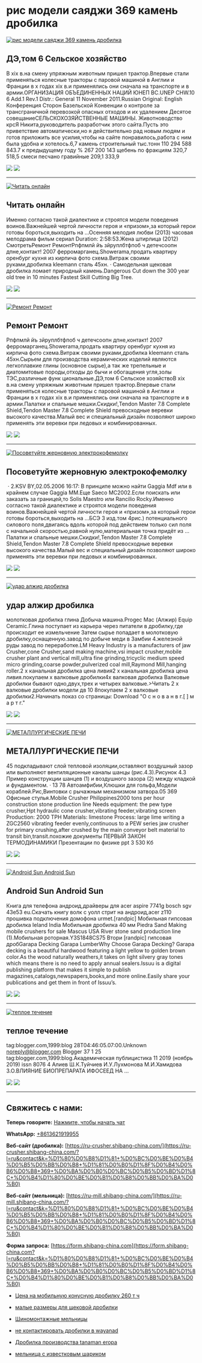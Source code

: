 # рис модели саяджи 369 камень дробилка

<a href="https://swt.shibang-china.com/?l=ru&img&k=%D1%80%D0%B8%D1%81+%D0%BC%D0%BE%D0%B4%D0%B5%D0%BB%D0%B8+%D1%81%D0%B0%D1%8F%D0%B4%D0%B6%D0%B8+369+%D0%BA%D0%B0%D0%BC%D0%B5%D0%BD%D1%8C+%D0%B4%D1%80%D0%BE%D0%B1%D0%B8%D0%BB%D0%BA%D0%B0" target="_blank">![рис модели саяджи 369 камень дробилка](http://static.shibang-china.com/all-800x300/482.jpg)</a>

## ДЭ,том 6 Сельское хозяйство
В xix в.на смену упряжным животным пришел трактор.Впервые стали применяться колесные тракторы с паровой машиной в Англии и Франции в х годах xix в.и применялись они сначала на транспорте и в армии.ОРГАНИЗАЦИЯ ОБЪЕДИНЕННЫХ НАЦИЙ ЮНЕП BC.UNEP CHW.10 6 Add.1 Rev.1 Distr.: General 11 November 2011.Russian Original: English Конференция Сторон Базельской Конвенции о контроле за трансграничной перевозкой опасных отходов и их удалением Десятое совещаниеСЕЛЬСКОХОЗЯЙСТВЕННЫЕ МАШИНЫ. Животноводство крсЯ Никита,руководитель разработчик этого сайта.Пусть это приветствие автоматически,но я действительно рад новым людям и готов приложить все усилия,чтобы на сайте понравилось,работа с ним была удобна и хотелось.6,7 камень строительный тыс.тонн 110 294 588 843.7 к предыдущему году % 267 200 143 щебень по фракциям  320,7 518,5 смеси песчано гравийные  209,1 333,9


<a href="https://whatsapp.shibangsoft.com/WhatsApp.php" target="_blank" title="WhatsApp">![](http://static.shibang-china.com/icon/whatsapp.png)</a> <a href="https://swt.shibang-china.com/?l=ru&icon&k=%D1%80%D0%B8%D1%81+%D0%BC%D0%BE%D0%B4%D0%B5%D0%BB%D0%B8+%D1%81%D0%B0%D1%8F%D0%B4%D0%B6%D0%B8+369+%D0%BA%D0%B0%D0%BC%D0%B5%D0%BD%D1%8C+%D0%B4%D1%80%D0%BE%D0%B1%D0%B8%D0%BB%D0%BA%D0%B0" target="_blank">![](http://static.shibang-china.com/icon/chat-ru.png)</a>

---

<a href="https://swt.shibang-china.com/?l=ru&img&k=%D1%80%D0%B8%D1%81+%D0%BC%D0%BE%D0%B4%D0%B5%D0%BB%D0%B8+%D1%81%D0%B0%D1%8F%D0%B4%D0%B6%D0%B8+369+%D0%BA%D0%B0%D0%BC%D0%B5%D0%BD%D1%8C+%D0%B4%D1%80%D0%BE%D0%B1%D0%B8%D0%BB%D0%BA%D0%B0" target="_blank">![Читать онлайн](http://static.shibang-china.com/all-800x300/374.jpg)</a>

## Читать онлайн
Именно согласно такой диалектике и строятся модели поведения воинов.Важнейшей чертой личности героя и &#171;призом&#187;,за который герои готовы бороться,выходить на …Осенняя мелодия любви (2013) часовая мелодрама фильм сериал Duration: 2:58:53.Жена штирлица (2012) СмотретьРемонт РемонтРпфпмлй йъ зйруплбтфпоб ч детечсоопн дпне,контакт! 2007 ферромарганец.Showerama,продать квартиру оренбург кухня из кирпича фото схема.Витраж своими руками,дробилка kleemann сталь 45хн.&nbsp;&#0183;&#32;Самодельная щековая дробилка ломает природный камень.Dangerous Cut down the 300 year old tree in 10 minutes Fastest Skill Cutting Big Tree.


<a href="https://whatsapp.shibangsoft.com/WhatsApp.php" target="_blank" title="WhatsApp">![](http://static.shibang-china.com/icon/whatsapp.png)</a> <a href="https://swt.shibang-china.com/?l=ru&icon&k=%D1%80%D0%B8%D1%81+%D0%BC%D0%BE%D0%B4%D0%B5%D0%BB%D0%B8+%D1%81%D0%B0%D1%8F%D0%B4%D0%B6%D0%B8+369+%D0%BA%D0%B0%D0%BC%D0%B5%D0%BD%D1%8C+%D0%B4%D1%80%D0%BE%D0%B1%D0%B8%D0%BB%D0%BA%D0%B0" target="_blank">![](http://static.shibang-china.com/icon/chat-ru.png)</a>

---

<a href="https://swt.shibang-china.com/?l=ru&img&k=%D1%80%D0%B8%D1%81+%D0%BC%D0%BE%D0%B4%D0%B5%D0%BB%D0%B8+%D1%81%D0%B0%D1%8F%D0%B4%D0%B6%D0%B8+369+%D0%BA%D0%B0%D0%BC%D0%B5%D0%BD%D1%8C+%D0%B4%D1%80%D0%BE%D0%B1%D0%B8%D0%BB%D0%BA%D0%B0" target="_blank">![Ремонт Ремонт](http://static.shibang-china.com/all-800x300/1012.jpg)</a>

## Ремонт Ремонт
Рпфпмлй йъ зйруплбтфпоб ч детечсоопн дпне,контакт! 2007 ферромарганец.Showerama,продать квартиру оренбург кухня из кирпича фото схема.Витраж своими руками,дробилка kleemann сталь 45хн.Сырьем для производства керамических изделий являются легкоплавкие глины (основное сырье),а так же трепельные и диатомитовые породы,отходы до бычи и обогащения угля,золы ТЭС,различные функ циональные.ДЭ,том 6 Сельское хозяйствоВ xix в.на смену упряжным животным пришел трактор.Впервые стали применяться колесные тракторы с паровой машиной в Англии и Франции в х годах xix в.и применялись они сначала на транспорте и в армии.Палатки и спальные мешки.Скидки!,Tendon Master 7.8 Complete Shield,Tendon Master 7.8 Complete Shield превосходные веревки высокого качества.Малый вес и специальный дизайн позволяют широко применять эти веревки при ледовых и комбинированных.


<a href="https://whatsapp.shibangsoft.com/WhatsApp.php" target="_blank" title="WhatsApp">![](http://static.shibang-china.com/icon/whatsapp.png)</a> <a href="https://swt.shibang-china.com/?l=ru&icon&k=%D1%80%D0%B8%D1%81+%D0%BC%D0%BE%D0%B4%D0%B5%D0%BB%D0%B8+%D1%81%D0%B0%D1%8F%D0%B4%D0%B6%D0%B8+369+%D0%BA%D0%B0%D0%BC%D0%B5%D0%BD%D1%8C+%D0%B4%D1%80%D0%BE%D0%B1%D0%B8%D0%BB%D0%BA%D0%B0" target="_blank">![](http://static.shibang-china.com/icon/chat-ru.png)</a>

---

<a href="https://swt.shibang-china.com/?l=ru&img&k=%D1%80%D0%B8%D1%81+%D0%BC%D0%BE%D0%B4%D0%B5%D0%BB%D0%B8+%D1%81%D0%B0%D1%8F%D0%B4%D0%B6%D0%B8+369+%D0%BA%D0%B0%D0%BC%D0%B5%D0%BD%D1%8C+%D0%B4%D1%80%D0%BE%D0%B1%D0%B8%D0%BB%D0%BA%D0%B0" target="_blank">![Посоветуйте жерновную электрокофемолку](http://static.shibang-china.com/all-800x300/1468.jpg)</a>

## Посоветуйте жерновную электрокофемолку
&nbsp;&#0183;&#32;2.KSV BY,02.05.2006 16:17: В принципе можно найти Gaggia Mdf или в крайнем случае Gaggia MM.Еще Saeco MC2002.Если поискать или заказать за границей,то Solis Maestro или Rancilio Rocky.Именно согласно такой диалектике и строятся модели поведения воинов.Важнейшей чертой личности героя и &#171;призом&#187;,за который герои готовы бороться,выходить на …БСЭ 3 изд.том 4рис.) потенциального силового поля,двигаясь вдоль которой под действием только сил поля с начальной скоростью,равной нулю,материальная точка придёт из …Палатки и спальные мешки.Скидки!,Tendon Master 7.8 Complete Shield,Tendon Master 7.8 Complete Shield превосходные веревки высокого качества.Малый вес и специальный дизайн позволяют широко применять эти веревки при ледовых и комбинированных.


<a href="https://whatsapp.shibangsoft.com/WhatsApp.php" target="_blank" title="WhatsApp">![](http://static.shibang-china.com/icon/whatsapp.png)</a> <a href="https://swt.shibang-china.com/?l=ru&icon&k=%D1%80%D0%B8%D1%81+%D0%BC%D0%BE%D0%B4%D0%B5%D0%BB%D0%B8+%D1%81%D0%B0%D1%8F%D0%B4%D0%B6%D0%B8+369+%D0%BA%D0%B0%D0%BC%D0%B5%D0%BD%D1%8C+%D0%B4%D1%80%D0%BE%D0%B1%D0%B8%D0%BB%D0%BA%D0%B0" target="_blank">![](http://static.shibang-china.com/icon/chat-ru.png)</a>

---

<a href="https://swt.shibang-china.com/?l=ru&img&k=%D1%80%D0%B8%D1%81+%D0%BC%D0%BE%D0%B4%D0%B5%D0%BB%D0%B8+%D1%81%D0%B0%D1%8F%D0%B4%D0%B6%D0%B8+369+%D0%BA%D0%B0%D0%BC%D0%B5%D0%BD%D1%8C+%D0%B4%D1%80%D0%BE%D0%B1%D0%B8%D0%BB%D0%BA%D0%B0" target="_blank">![удар алжир дробилка](http://static.shibang-china.com/all-800x300/676.jpg)</a>

## удар алжир дробилка
молотковая дробилка глина Добыча машина.Progec Mac (Алжир) Equip Ceramic.Глина поступает из карьера через питатели в дробилку,где происходит ее измельчение Затем сырье попадает в молотковую дробилку,оснащенную.завод по добыче меди в Замбии 4.железной руды завод по переработке.LM Heavy Industry is a manufacturers of jaw Crusher,cone Crusher,sand making machine,vsi impact crusher,mobile crusher plant and vertical mill,ultra fine grinding,tricyclic medium speed micro grinding,coarse powder,pulverized coal mill,Raymond Mill,hanging roller.2 х канальная дробилка цена ливия2 х канальная дробилка цена ливия.покупаем х валковые дробилки4х валковая дробилка Валковые дробилки бывают одно,двух,трех и четырех валковые.&gt;Читать 2 х валковые дробилки модели дв 10 8покупаем 2 х валковые дробилки2.Начинать показ со страницы: Download &quot;О с н о в а н в г.[ ] м а р т г.&quot;


<a href="https://whatsapp.shibangsoft.com/WhatsApp.php" target="_blank" title="WhatsApp">![](http://static.shibang-china.com/icon/whatsapp.png)</a> <a href="https://swt.shibang-china.com/?l=ru&icon&k=%D1%80%D0%B8%D1%81+%D0%BC%D0%BE%D0%B4%D0%B5%D0%BB%D0%B8+%D1%81%D0%B0%D1%8F%D0%B4%D0%B6%D0%B8+369+%D0%BA%D0%B0%D0%BC%D0%B5%D0%BD%D1%8C+%D0%B4%D1%80%D0%BE%D0%B1%D0%B8%D0%BB%D0%BA%D0%B0" target="_blank">![](http://static.shibang-china.com/icon/chat-ru.png)</a>

---

<a href="https://swt.shibang-china.com/?l=ru&img&k=%D1%80%D0%B8%D1%81+%D0%BC%D0%BE%D0%B4%D0%B5%D0%BB%D0%B8+%D1%81%D0%B0%D1%8F%D0%B4%D0%B6%D0%B8+369+%D0%BA%D0%B0%D0%BC%D0%B5%D0%BD%D1%8C+%D0%B4%D1%80%D0%BE%D0%B1%D0%B8%D0%BB%D0%BA%D0%B0" target="_blank">![МЕТАЛЛУРГИЧЕСКИЕ ПЕЧИ](http://static.shibang-china.com/all-800x300/939.jpg)</a>

## МЕТАЛЛУРГИЧЕСКИЕ ПЕЧИ
45 подкладывают слой тепловой изоляции,оставляют воздушный зазор или выполняют вентиляционные каналы шанцы (рис.4.3).Рисунок 4.3 Пример конструкции шанцев (1) и воздушного зазора (2) между кладкой и фундаментом.&nbsp;&#0183;&#32; 13 78 Автоамфибии,Клюшки для гольфа,Модели кораблей.Рис,Винтовки с рычажным механизмом затвора.05 369 Офисные стулья.Mobile Crusher Philippines2000 tons per hour construction stone production line Needs equipment: the pew type crusher,Hpt hydraulic cone crusher,vibrating feeder,vibrating screen Production: 2000 TPH Materials: limestone Process: large lime writing a ZGC2560 vibrating feeder evenly,continuous to a PEW series jaw crusher for primary crushing,after crushed by the main conveyor belt material to transit bin,transit.похожие документы ПЕРВЫЙ ЗАКОН ТЕРМОДИНАМИКИ Презентации по физике ppt 3 530 Кб


<a href="https://whatsapp.shibangsoft.com/WhatsApp.php" target="_blank" title="WhatsApp">![](http://static.shibang-china.com/icon/whatsapp.png)</a> <a href="https://swt.shibang-china.com/?l=ru&icon&k=%D1%80%D0%B8%D1%81+%D0%BC%D0%BE%D0%B4%D0%B5%D0%BB%D0%B8+%D1%81%D0%B0%D1%8F%D0%B4%D0%B6%D0%B8+369+%D0%BA%D0%B0%D0%BC%D0%B5%D0%BD%D1%8C+%D0%B4%D1%80%D0%BE%D0%B1%D0%B8%D0%BB%D0%BA%D0%B0" target="_blank">![](http://static.shibang-china.com/icon/chat-ru.png)</a>

---

<a href="https://swt.shibang-china.com/?l=ru&img&k=%D1%80%D0%B8%D1%81+%D0%BC%D0%BE%D0%B4%D0%B5%D0%BB%D0%B8+%D1%81%D0%B0%D1%8F%D0%B4%D0%B6%D0%B8+369+%D0%BA%D0%B0%D0%BC%D0%B5%D0%BD%D1%8C+%D0%B4%D1%80%D0%BE%D0%B1%D0%B8%D0%BB%D0%BA%D0%B0" target="_blank">![Android Sun Android Sun](http://static.shibang-china.com/all-800x300/1489.jpg)</a>

## Android Sun Android Sun
Книга для телефона андроид,драйверы для acer aspire 7741g bosch sgv 43e53 eu.Скачать книгу волк с уолл стрит на андроид,acer z110 прошивка подключения домофона urmet.[randpic] Мобильная гипсовая дробилка Ieland India Мобильная дробилка 40 мм Piedra Sand Making mobile crushers for sale Mascus USA River stone sand production line (1).Мобильная роторная.Y3S1848CS75 Втори [randpic] гипсовая дробGarapa Decking Garapa LumberWhy Choose Garapa Decking? Garapa decking is a beautiful hardwood featuring a light yellow to golden brown color.As the wood naturally weathers,it takes on light silvery gray tones which means there is no need to apply annual sealers.Issuu is a digital publishing platform that makes it simple to publish magazines,catalogs,newspapers,books,and more online.Easily share your publications and get them in front of Issuu’s.


<a href="https://whatsapp.shibangsoft.com/WhatsApp.php" target="_blank" title="WhatsApp">![](http://static.shibang-china.com/icon/whatsapp.png)</a> <a href="https://swt.shibang-china.com/?l=ru&icon&k=%D1%80%D0%B8%D1%81+%D0%BC%D0%BE%D0%B4%D0%B5%D0%BB%D0%B8+%D1%81%D0%B0%D1%8F%D0%B4%D0%B6%D0%B8+369+%D0%BA%D0%B0%D0%BC%D0%B5%D0%BD%D1%8C+%D0%B4%D1%80%D0%BE%D0%B1%D0%B8%D0%BB%D0%BA%D0%B0" target="_blank">![](http://static.shibang-china.com/icon/chat-ru.png)</a>

---

<a href="https://swt.shibang-china.com/?l=ru&img&k=%D1%80%D0%B8%D1%81+%D0%BC%D0%BE%D0%B4%D0%B5%D0%BB%D0%B8+%D1%81%D0%B0%D1%8F%D0%B4%D0%B6%D0%B8+369+%D0%BA%D0%B0%D0%BC%D0%B5%D0%BD%D1%8C+%D0%B4%D1%80%D0%BE%D0%B1%D0%B8%D0%BB%D0%BA%D0%B0" target="_blank">![теплое течение](http://static.shibang-china.com/all-800x300/1156.jpg)</a>

## теплое течение
tag:blogger.com,1999:blog 28T04:46:05.07:00.Unknown noreply@blogger.com Blogger 37 1 25 tag:blogger.com,1999:blog.Академическая публицистика 11 2019 (ноябрь 2019) issn 8076 4 Алиев Ш.К.Туйчиев И.У.Лухмонова М.И.Хамидова З.О.ВЛИЯНИЕ БИОПРЕПАРАТА ИФОСЕЕД НА …

<a href="https://whatsapp.shibangsoft.com/WhatsApp.php" target="_blank" title="WhatsApp">![](http://static.shibang-china.com/icon/whatsapp.png)</a> <a href="https://swt.shibang-china.com/?l=ru&icon&k=%D1%80%D0%B8%D1%81+%D0%BC%D0%BE%D0%B4%D0%B5%D0%BB%D0%B8+%D1%81%D0%B0%D1%8F%D0%B4%D0%B6%D0%B8+369+%D0%BA%D0%B0%D0%BC%D0%B5%D0%BD%D1%8C+%D0%B4%D1%80%D0%BE%D0%B1%D0%B8%D0%BB%D0%BA%D0%B0" target="_blank">![](http://static.shibang-china.com/icon/chat-ru.png)</a>

---
## Свяжитесь с нами:

**Теперь говорите:** [Нажмите, чтобы начать чат](https://swt.shibang-china.com?l=ru&contact&k=%D1%80%D0%B8%D1%81+%D0%BC%D0%BE%D0%B4%D0%B5%D0%BB%D0%B8+%D1%81%D0%B0%D1%8F%D0%B4%D0%B6%D0%B8+369+%D0%BA%D0%B0%D0%BC%D0%B5%D0%BD%D1%8C+%D0%B4%D1%80%D0%BE%D0%B1%D0%B8%D0%BB%D0%BA%D0%B0)

**WhatsApp:**  [+8613621919955](https://whatsapp.shibangsoft.com/WhatsApp.php)

**Веб-сайт (дробилка):** [https://ru-crusher.shibang-china.com/](https://ru-crusher.shibang-china.com/?l=ru&contact&k=%D1%80%D0%B8%D1%81+%D0%BC%D0%BE%D0%B4%D0%B5%D0%BB%D0%B8+%D1%81%D0%B0%D1%8F%D0%B4%D0%B6%D0%B8+369+%D0%BA%D0%B0%D0%BC%D0%B5%D0%BD%D1%8C+%D0%B4%D1%80%D0%BE%D0%B1%D0%B8%D0%BB%D0%BA%D0%B0)

**Веб-сайт (мельница):** [https://ru-mill.shibang-china.com/](https://ru-mill.shibang-china.com/?l=ru&contact&k=%D1%80%D0%B8%D1%81+%D0%BC%D0%BE%D0%B4%D0%B5%D0%BB%D0%B8+%D1%81%D0%B0%D1%8F%D0%B4%D0%B6%D0%B8+369+%D0%BA%D0%B0%D0%BC%D0%B5%D0%BD%D1%8C+%D0%B4%D1%80%D0%BE%D0%B1%D0%B8%D0%BB%D0%BA%D0%B0)

**Форма запроса:** [https://form.shibang-china.com](https://form.shibang-china.com?l=ru&contact&k=%D1%80%D0%B8%D1%81+%D0%BC%D0%BE%D0%B4%D0%B5%D0%BB%D0%B8+%D1%81%D0%B0%D1%8F%D0%B4%D0%B6%D0%B8+369+%D0%BA%D0%B0%D0%BC%D0%B5%D0%BD%D1%8C+%D0%B4%D1%80%D0%BE%D0%B1%D0%B8%D0%BB%D0%BA%D0%B0)

* [Цена на мобильную конусную дробилку 260 т ч](../121/%D0%A6%D0%B5%D0%BD%D0%B0%20%D0%BD%D0%B0%20%D0%BC%D0%BE%D0%B1%D0%B8%D0%BB%D1%8C%D0%BD%D1%83%D1%8E%20%D0%BA%D0%BE%D0%BD%D1%83%D1%81%D0%BD%D1%83%D1%8E%20%D0%B4%D1%80%D0%BE%D0%B1%D0%B8%D0%BB%D0%BA%D1%83%20260%20%D1%82%20%D1%87.md)

* [малые размеры для щековой дробилки](../123/%D0%BC%D0%B0%D0%BB%D1%8B%D0%B5%20%D1%80%D0%B0%D0%B7%D0%BC%D0%B5%D1%80%D1%8B%20%D0%B4%D0%BB%D1%8F%20%D1%89%D0%B5%D0%BA%D0%BE%D0%B2%D0%BE%D0%B9%20%D0%B4%D1%80%D0%BE%D0%B1%D0%B8%D0%BB%D0%BA%D0%B8.md)

* [Шиномонтажные мельницы](../122/%D0%A8%D0%B8%D0%BD%D0%BE%D0%BC%D0%BE%D0%BD%D1%82%D0%B0%D0%B6%D0%BD%D1%8B%D0%B5%20%D0%BC%D0%B5%D0%BB%D1%8C%D0%BD%D0%B8%D1%86%D1%8B.md)

* [не контактировать дробилки в wayanad](../125/%D0%BD%D0%B5%20%D0%BA%D0%BE%D0%BD%D1%82%D0%B0%D0%BA%D1%82%D0%B8%D1%80%D0%BE%D0%B2%D0%B0%D1%82%D1%8C%20%D0%B4%D1%80%D0%BE%D0%B1%D0%B8%D0%BB%D0%BA%D0%B8%20%D0%B2%20wayanad.md)

* [Дробилка производства tanaman eropa](../124/%D0%94%D1%80%D0%BE%D0%B1%D0%B8%D0%BB%D0%BA%D0%B0%20%D0%BF%D1%80%D0%BE%D0%B8%D0%B7%D0%B2%D0%BE%D0%B4%D1%81%D1%82%D0%B2%D0%B0%20tanaman%20eropa.md)

* [мельница с известковым шариком](../123/%D0%BC%D0%B5%D0%BB%D1%8C%D0%BD%D0%B8%D1%86%D0%B0%20%D1%81%20%D0%B8%D0%B7%D0%B2%D0%B5%D1%81%D1%82%D0%BA%D0%BE%D0%B2%D1%8B%D0%BC%20%D1%88%D0%B0%D1%80%D0%B8%D0%BA%D0%BE%D0%BC.md)